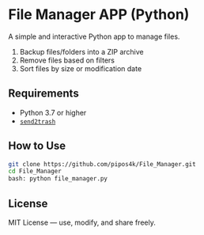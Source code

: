 # File Manager APP (Python)

A simple and interactive Python app to manage files.
1. Backup files/folders into a ZIP archive
2. Remove files based on filters
3. Sort files by size or modification date

## Requirements

- Python 3.7 or higher
- [`send2trash`](https://pypi.org/project/Send2Trash/)

## How to Use
```bash
git clone https://github.com/pipos4k/File_Manager.git
cd File_Manager
bash: python file_manager.py
```
## License
MIT License — use, modify, and share freely.

